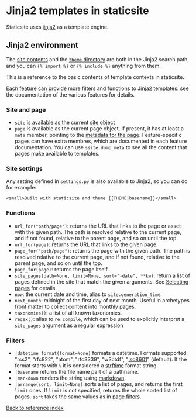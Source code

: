 # Jinja2 templates in staticsite

Staticsite uses [jinja2](http://jinja.pocoo.org/) as a template engine.


## Jinja2 environment

The [site contents](contents.md) and the [`theme` directory](theme.md) are both
in the Jinja2 search path, and you can `{% import %}` or `{% include %}`
anything from them.

This is a reference to the basic contents of template contexts in staticsite.

Each [feature](features.md) can provide more filters and functions to Jinja2
templates: see the documentation of the various features for details.


### Site and page

* `site` is available as the current [site object](site.md)
* `page` is available as the current page object. If present, it has at least a
  `meta` member, pointing to the [metadata for the page](metadata.md).
  Feature-specific pages can have extra membres, which are documented in each
  feature documentation. You can use `ssite dump_meta` to see all the content that pages make available to templates.

### Site settings

Any setting defined in `settings.py` is also available to Jinja2, so you can do
for example:

```jinja2
<small>Built with staticsite and theme {{THEME|basename}}</small>
```

### Functions

* `url_for("path/page")`: returns the URL that links to the page or asset with
  the given path. The path is resolved relative to the current page, and if
  not found, relative to the parent page, and so on until the top.
* `url_for(page)`: returns the URL that links to the given page.
* `page_for("path/page")`: returns the page with the given path. The path is
  resolved relative to the current page, and if not found, relative to the
  parent page, and so on until the top.
* `page_for(page)`: returns the page itself.
* `site_pages(path=None, limit=None, sort="-date", **kw)`: return a list of
  pages defined in the site that match the given arguments. See
  [Selecting pages](page-filter.md) for details.
* `now`: the current date and time, alias to `site.generation_time`.
* `next_month`: midnight of the first day of next month. Useful in archetypes
  front matter to collect content into monthly pages.
* `taxonomies()`: a list of all known taxonomies.
* `regex()`: alias to `re.compile`, which can be used to explicitly interpret
  a `site_pages` argument as a regular expression

### Filters

 * `|datetime_format(format=None)` formats a datetime. Formats
   supported: "rss2", "rfc822", "atom", "rfc3339", "w3ctdf",
   "[iso8601](https://xkcd.com/1179/)" (default). If the format
   starts with `%` it is considered a [strftime](http://strftime.org/)
   format string.
 * `|basename` returns the file name part of a pathname.
 * `|markdown` renders the string using [markdown](markdown.md).
 * `|arrange(sort, limit=None)` sorts a list of pages, and returns the first
   `limit` ones. If `limit` is not specified, returns the whole sorted list of
   pages. `sort` takes the same values as in [page filters](page-filter.md).


[Back to reference index](README.md)
